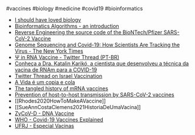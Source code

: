  #vaccines #biology #medicine #covid19 #bioinformatics

- [I should have loved biology](https://jsomers.net/i-should-have-loved-biology/)
- [Bioinformatics Algorithms - an introduction](https://www.guidopercu.dev/blog/bioinformatics-algorithms-an-introduction/)
- [Reverse Engineering the source code of the BioNTech/Pfizer SARS-CoV-2 Vaccine](https://berthub.eu/articles/posts/reverse-engineering-source-code-of-the-biontech-pfizer-vaccine/)
- [Genome Sequencing and Covid-19: How Scientists Are Tracking the Virus - The New York Times](https://www.nytimes.com/interactive/2021/03/25/magazine/genome-sequencing-covid-variants.html)
- [Ψ in RNA Vaccine - Twitter Thread (PT-BR)](https://twitter.com/fvguima/status/1344216804844044290)
- [Conheça a Dra. Katalin Karikó, a cientista que desenvolveu a técnica da vacina de RNAm para a COVID-19](https://www.blogs.unicamp.br/covid-19/conheca-a-dra-katalin-kariko-a-cientista-que-desenvolveu-a-tecnica-da-vacina-de-rnam-para-a-covid-19/)
- [Twitter Thread on Israel Vaccination](https://twitter.com/EricTopol/status/1364706944309628929)
- [A Vida é um copia e cola](https://www.youtube.com/watch?v=ai36EJ2v95Q)
- [The tangled history of mRNA vaccines](https://www.nature.com/articles/d41586-021-02483-w)
- [Prevention of host-to-host transmission by SARS-CoV-2 vaccines](https://www.sciencedirect.com/science/article/pii/S1473309921004722?dgcid=author)
- [[Rhodes2020HowToMakeAVaccine]]
- [[SueAnnCostaClemens2021HistoriaDeUmaVacina]]
- [ZyCoV-D - DNA Vaccine](https://twitter.com/luizacaires3/status/1433851400690208771)
- [WHO - Covid-19 Vaccines Explained](https://www.who.int/pt/emergencies/diseases/novel-coronavirus-2019/covid-19-vaccines/explainers)
- [UFRJ - Especial Vacinas](https://conexao.ufrj.br/especiais/vacinas/)